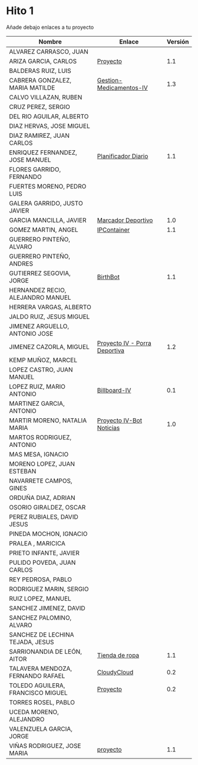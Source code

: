 # Hito 1

Añade debajo enlaces a tu proyecto

| Nombre | Enlace | Versión |
|--------|--------|---------|
| ALVAREZ CARRASCO, JUAN| | |
| ARIZA GARCIA, CARLOS|[Proyecto](https://github.com/AGCarlos/IV_1819_Proyecto) |1.1 |
| BALDERAS RUIZ, LUIS| | |
| CABRERA GONZALEZ, MARIA MATILDE|[Gestion-Medicamentos-IV](https://github.com/mati3/Gestion-Medicamentos-IV) |1.3 |
| CALVO VILLAZAN, RUBEN| | |
| CRUZ PEREZ, SERGIO| | |
| DEL RIO AGUILAR, ALBERTO| | |
| DIAZ HERVAS, JOSE MIGUEL| | |
| DIAZ RAMIREZ, JUAN CARLOS| | |
| ENRIQUEZ FERNANDEZ, JOSE MANUEL|[Planificador Diario](https://github.com/jomaenfe/Planificador_diario-IV1819) | 1.1 |
| FLORES GARRIDO, FERNANDO| | |
| FUERTES MORENO, PEDRO LUIS| | |
| GALERA GARRIDO, JUSTO JAVIER| | |
| GARCIA MANCILLA, JAVIER| [Marcador Deportivo](https://github.com/JaviMancilla/MarcadorDeportivo_IV1819.git) | 1.0 |
| GOMEZ MARTIN, ANGEL| [IPContainer](https://github.com/harvestcore/IPContainer) | 1.1 |
| GUERRERO PINTEÑO, ALVARO| | |
| GUERRERO PINTEÑO, ANDRES| | |
| GUTIERREZ SEGOVIA, JORGE|[BirthBot](https://github.com/Saytes/BirthBot.git)|1.1|
| HERNANDEZ RECIO, ALEJANDRO MANUEL| | |
| HERRERA VARGAS, ALBERTO| | |
| JALDO RUIZ, JESUS MIGUEL| | |
| JIMENEZ ARGUELLO, ANTONIO JOSE| | |
| JIMENEZ CAZORLA, MIGUEL| [Proyecto IV - Porra Deportiva](https://github.com/iMiguel10/Proyecto-IV-Porra-Deportiva-) | 1.2 |
| KEMP MUÑOZ, MARCEL| | |
| LOPEZ CASTRO, JUAN MANUEL| | |
| LOPEZ RUIZ, MARIO ANTONIO| [Billboard-IV](https://github.com/marioanloru/Billboard-IV) | 0.1 |
| MARTINEZ GARCIA, ANTONIO| | |
| MARTIR MORENO, NATALIA MARIA|[Proyecto IV-Bot Noticias](https://github.com/natalia2911/ProyectoIV-BOT) |1.0 |
| MARTOS RODRIGUEZ, ANTONIO| | |
| MAS MESA, IGNACIO | | |
| MORENO LOPEZ, JUAN ESTEBAN| | |
| NAVARRETE CAMPOS, GINES| | |
| ORDUÑA DIAZ, ADRIAN| | |
| OSORIO GIRALDEZ, OSCAR| | |
| PEREZ RUBIALES, DAVID JESUS| | |
| PINEDA MOCHON, IGNACIO| | |
| PRALEA , MARICICA| | |
| PRIETO INFANTE, JAVIER| | |
| PULIDO POVEDA, JUAN CARLOS| | |
| REY PEDROSA, PABLO| | |
| RODRIGUEZ MARIN, SERGIO| | |
| RUIZ LOPEZ, MANUEL | | |
| SANCHEZ JIMENEZ, DAVID| | |
| SANCHEZ PALOMINO, ALVARO| | |
| SANCHEZ DE LECHINA TEJADA, JESUS| | |
| SARRIONANDIA DE LEÓN, AITOR|[Tienda de ropa](https://github.com/aitorSDL/proyecto-iv-1819) |1.1|
| TALAVERA MENDOZA, FERNANDO RAFAEL| [CloudyCloud](https://github.com/Thejokeri/IV-18-19-Proyecto) | 0.2 |
| TOLEDO AGUILERA, FRANCISCO MIGUEL| [Proyecto](https://github.com/maikeltoledo/IV-18-19-Proyecto) |0.2|
| TORRES ROSEL, PABLO| | |
| UCEDA MORENO, ALEJANDRO| | |
| VALENZUELA GARCIA, JORGE| | |
| VIÑAS RODRIGUEZ, JOSE MARIA | [proyecto](https://github.com/joseviro/ProyectoTPV) | 1.1 |
